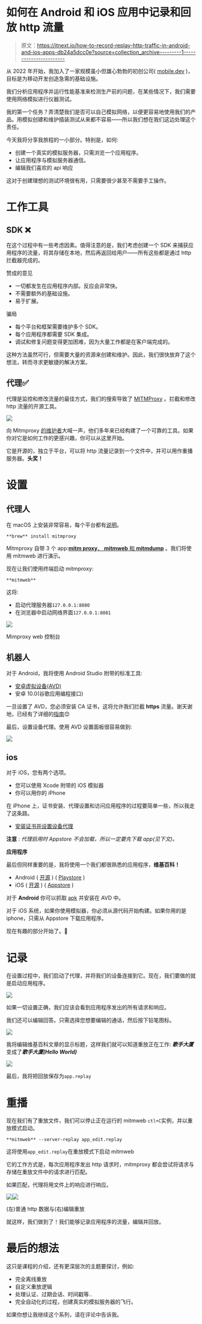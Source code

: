 # 如何在 Android 和 iOS 应用中记录和回放 http 流量

> 原文：<https://itnext.io/how-to-record-replay-http-traffic-in-android-and-ios-apps-db24a5dcc0e?source=collection_archive---------1----------------------->

从 2022 年开始，我加入了一家规模虽小但雄心勃勃的初创公司( [mobile.dev](https://mobile.dev/) )，目标是为移动开发创造急需的基础设施。

我们分析应用程序并运行性能基准来检测生产前的问题，在某些情况下，我们需要使用网络模拟进行仪器测试。

我的第一个任务？弄清楚我们是否可以自己模拟网络，以便更容易地使用我们的产品。用模拟创建和维护插装测试从来都不容易——所以我们想在我们这边处理这个责任。

今天我将分享我旅程的一小部分。特别是，如何:

*   创建一个真实的模拟服务器，只需浏览一个应用程序。
*   让应用程序与模拟服务器通信。
*   编辑我们喜欢的 api 响应

这对于创建理想的测试环境很有用，只需要很少甚至不需要手工操作。

# 工作工具

## SDK ❌

在这个过程中有一些考虑因素。值得注意的是，我们考虑创建一个 SDK 来捕获应用程序的流量，将其存储在本地，然后再返回给用户——所有这些都是通过 http 拦截器完成的。

赞成的意见

*   一切都发生在应用程序内部。反应会非常快。
*   不需要额外的基础设施。
*   易于扩展。

骗局

*   每个平台和框架需要维护多个 SDK。
*   每个应用程序都需要 SDK 集成。
*   调试和修复问题变得更加困难，因为大量工作都是在客户端完成的。

这种方法虽然可行，但需要大量的资源来创建和维护。因此，我们很快放弃了这个想法，转而寻求更敏捷的解决方案。

## 代理✅

代理是监控和修改流量的最佳方式，我们的搜索导致了 [MITMProxy](https://mitmproxy.org/) 。拦截和修改 http 流量的开源工具。

![](img/748756cba64523f3871a76e09d1684f3.png)

向 Mitmproxy [的维护者](https://github.com/mitmproxy/mitmproxy/graphs/contributors)大喊一声，他们多年来已经构建了一个可靠的工具。如果你对它是如何工作的更感兴趣，你可以从这里开始。

它是开源的，独立于平台，可以将 http 流量记录到一个文件中，并可以用作重播服务器。**头奖！**

# 设置

## 代理人

在 macOS 上安装非常容易，每个平台都有[说明](https://docs.mitmproxy.org/stable/overview-installation/)。

```
**brew** install mitmproxy
```

Mitmproxy 自带 3 个 app:[**mitm proxy**、 **mitmweb** 和 **mitmdump**](https://docs.mitmproxy.org/stable/overview-getting-started/) 。我们将使用 mitmweb 进行演示。

现在让我们使用终端启动 mitmproxy:

```
**mitmweb**
```

这将:

*   启动代理服务器`127.0.0.1:8080`
*   在浏览器中启动网络界面`127.0.0.1:8081`

![](img/e0c212dfcdf5e66995f48b5b19620e41.png)

Mimproxy web 控制台

## 机器人

对于 Android，我将使用 Android Studio 附带的标准工具:

*   [安卓虚拟设备(AVD)](https://developer.android.com/studio/run/managing-avds)
*   安卓 10.0(谷歌应用编程接口)

一旦设置了 AVD，您必须安装 CA 证书，这将允许我们拦截 **https** 流量。谢天谢地，已经有了详细的[指南](https://docs.mitmproxy.org/stable/howto-install-system-trusted-ca-android/)😊

最后，设置设备代理。使用 AVD 设置面板很容易做到:

![](img/6a9f0930bad4ad8ccc88963d12289bfe.png)

## ios

对于 iOS，您有两个选项。

*   您可以使用 Xcode 附带的 iOS 模拟器
*   你可以用你的 iPhone

在 iPhone 上，证书安装、代理设置和访问应用程序的过程要简单一些，所以我走了这条路。

*   [安装证书并设置设备代理](https://jasdev.me/intercepting-ios-traffic)

**注意** : *代理启用时 Appstore 不会加载，所以一定要先下载 app(见下文)。*

**应用程序**

最后但同样重要的是，我将使用一个我们都很熟悉的应用程序，**维基百科！**

*   Android ( [开源](https://github.com/wikimedia/apps-android-wikipedia) ) ( [Playstore](https://play.google.com/store/apps/details?id=org.wikipedia&hl=en) )
*   iOS ( [开源](https://github.com/wikimedia/wikipedia-ios) ) ( [Appstore](https://apps.apple.com/us/app/wikipedia/id324715238) )

对于 **Android** 你可以抓取 [apk](https://www.apkmirror.com/apk/wikimedia-foundation/wikipedia/) 并安装在 AVD 中。

对于 iOS 系统，如果你使用模拟器，你必须从源代码开始构建。如果你用的是 iphone，只需从 Appstore 下载应用程序。

现在有趣的部分开始了。🎉

# 记录

在设置过程中，我们启动了代理，并将我们的设备连接到它。现在，我们要做的就是启动应用程序。

![](img/8d4801aac85f9d15a0f58b6835d9dbe4.png)

如果一切设置正确，我们应该会看到应用程序发出的所有请求和响应。

我们还可以编辑回答。只需选择您想要编辑的通话，然后按下铅笔图标。

![](img/e2e47e21ea2b7b60919384388ec32e59.png)

我将编辑维基百科文章的显示标题，这样我们就可以知道重放正在工作: ***歌手大厦*** 变成了***歌手大厦(Hello World)***

![](img/447877e2a7a2255c1f725ae96dc150d0.png)

最后，我将把回放保存为`app.replay`

# 重播

现在我们有了重放文件，我们可以停止正在运行的 mitmweb `ctl+C`实例，并以重放模式启动。

```
**mitmweb** --server-replay app_edit.replay
```

这将使用`app_edit.replay`在重放模式下启动 mitmweb

它的工作方式是，每次应用程序发出 http 请求时，mitmproxy 都会尝试将请求与存储在重放文件中的请求进行匹配。

如果匹配，代理将用文件上的响应进行响应。

![](img/2b8679ea42a5eb745f41f436560c12be.png)![](img/dfb525b9b7dcded3ed8065d00366def1.png)

(左)普通 http 数据与(右)编辑重放

就这样，我们做到了！我们能够记录应用程序的流量，编辑并回放。

# 最后的想法

这只是课程的介绍，还有更深层次的主题要探讨，例如:

*   完全离线重放
*   自定义重放逻辑
*   处理认证、过期会话、时间戳等..
*   完全自动化的过程，创建真实的模拟服务器的飞行。

如果你想让我继续这个系列，请在评论中告诉我。